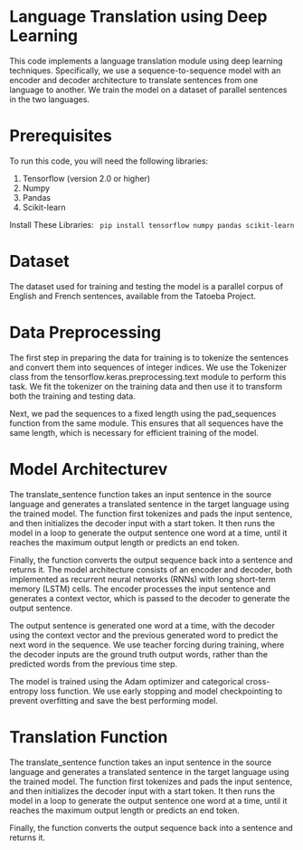 # Language Translation using Deep Learning

This code implements a language translation module using deep learning techniques. Specifically, we use a sequence-to-sequence model with an encoder and decoder architecture to translate sentences from one language to another. We train the model on a dataset of parallel sentences in the two languages.

# Prerequisites

To run this code, you will need the following libraries:

1. Tensorflow (version 2.0 or higher)
2. Numpy
3. Pandas
4. Scikit-learn

Install These Libraries: 
``` pip install tensorflow numpy pandas scikit-learn```

# Dataset

The dataset used for training and testing the model is a parallel corpus of English and French sentences, available from the Tatoeba Project.


# Data Preprocessing

The first step in preparing the data for training is to tokenize the sentences and convert them into sequences of integer indices. We use the Tokenizer class from the tensorflow.keras.preprocessing.text module to perform this task. We fit the tokenizer on the training data and then use it to transform both the training and testing data.

Next, we pad the sequences to a fixed length using the pad_sequences function from the same module. This ensures that all sequences have the same length, which is necessary for efficient training of the model.

# Model Architecturev

The translate_sentence function takes an input sentence in the source language and generates a translated sentence in the target language using the trained model. The function first tokenizes and pads the input sentence, and then initializes the decoder input with a start token. It then runs the model in a loop to generate the output sentence one word at a time, until it reaches the maximum output length or predicts an end token.

Finally, the function converts the output sequence back into a sentence and returns it.
The model architecture consists of an encoder and decoder, both implemented as recurrent neural networks (RNNs) with long short-term memory (LSTM) cells. The encoder processes the input sentence and generates a context vector, which is passed to the decoder to generate the output sentence.

The output sentence is generated one word at a time, with the decoder using the context vector and the previous generated word to predict the next word in the sequence. We use teacher forcing during training, where the decoder inputs are the ground truth output words, rather than the predicted words from the previous time step.

The model is trained using the Adam optimizer and categorical cross-entropy loss function. We use early stopping and model checkpointing to prevent overfitting and save the best performing model.

# Translation Function

The translate_sentence function takes an input sentence in the source language and generates a translated sentence in the target language using the trained model. The function first tokenizes and pads the input sentence, and then initializes the decoder input with a start token. It then runs the model in a loop to generate the output sentence one word at a time, until it reaches the maximum output length or predicts an end token.

Finally, the function converts the output sequence back into a sentence and returns it.
